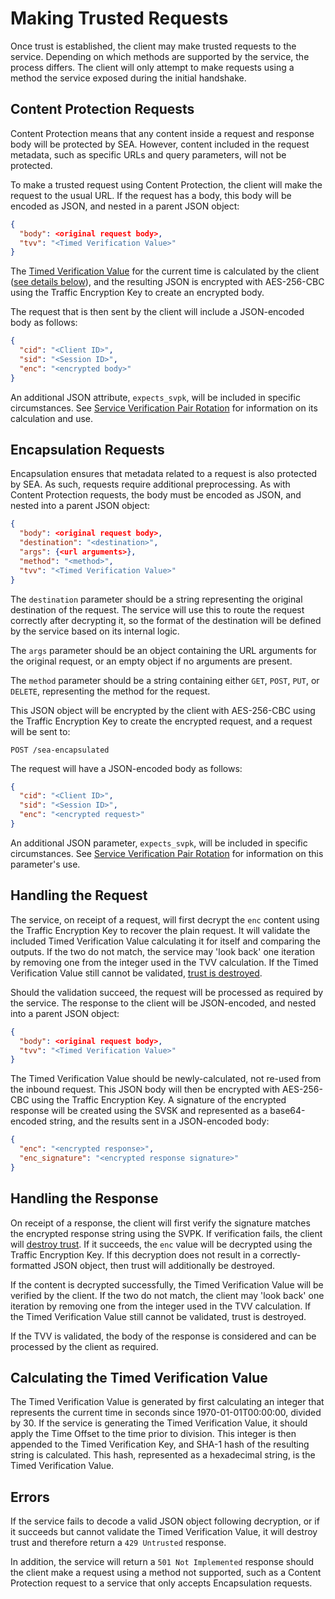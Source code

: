 # Making Trusted Requests

Once trust is established, the client may make trusted requests to the service. Depending on which methods are supported by the service, the process differs. The client will only attempt to make requests using a method the service exposed during the initial handshake.

## Content Protection Requests
Content Protection means that any content inside a request and response body will be protected by SEA. However, content included in the request metadata, such as specific URLs and query parameters, will not be protected.

To make a trusted request using Content Protection, the client will make the request to the usual URL. If the request has a body, this body will be encoded as JSON, and nested in a parent JSON object:

```json
{
  "body": <original request body>,
  "tvv": "<Timed Verification Value>"
}
```

The [Timed Verification Value](Terms-Entities.md) for the current time is calculated by the client ([see details below](#calculating-the-timed-verification-value)), and the resulting JSON is encrypted with AES-256-CBC using the Traffic Encryption Key to create an encrypted body.

The request that is then sent by the client will include a JSON-encoded body as follows:
```json
{  
  "cid": "<Client ID>",
  "sid": "<Session ID>",
  "enc": "<encrypted body>"
}
```
An additional JSON attribute, `expects_svpk`, will be included in specific circumstances. See [Service Verification Pair Rotation](Service-Verification-Pair-Rotation.md) for information on its calculation and use.

## Encapsulation Requests
Encapsulation ensures that metadata related to a request is also protected by SEA. As such, requests require additional preprocessing. As with Content Protection requests, the body must be encoded as JSON, and nested into a parent JSON object:
```json
{
  "body": <original request body>,
  "destination": "<destination>",
  "args": {<url arguments>},
  "method": "<method>",
  "tvv": "<Timed Verification Value>"
}
```
The `destination` parameter should be a string representing the original destination of the request. The service will use this to route the request correctly after decrypting it, so the format of the destination will be defined by the service based on its internal logic. 

The `args` parameter should be an object containing the URL arguments for the original request, or an empty object if no arguments are present.

The `method` parameter should be a string containing either `GET`, `POST`, `PUT`, or `DELETE`, representing the method for the request.

This JSON object will be encrypted by the client with AES-256-CBC using the Traffic Encryption Key to create the encrypted request, and a request will be sent to:

`POST /sea-encapsulated`

The request will have a JSON-encoded body as follows:

```json
{
  "cid": "<Client ID>",
  "sid": "<Session ID>",
  "enc": "<encrypted request>"
}
```
An additional JSON parameter, `expects_svpk`, will be included in specific circumstances. See [Service Verification Pair Rotation](Service-Verification-Pair-Rotation.md) for information on this parameter's use.

## Handling the Request
The service, on receipt of a request, will first decrypt the `enc` content using the Traffic Encryption Key to recover the plain request. It will validate the included Timed Verification Value calculating it for itself and comparing the outputs. If the two do not match, the service may 'look back' one iteration by removing one from the integer used in the TVV calculation. If the Timed Verification Value still cannot be validated, [trust is destroyed](Destroying-Trust.md).

Should the validation succeed, the request will be processed as required by the service. The response to the client will be JSON-encoded, and nested into a parent JSON object:

```json
{
  "body": <original request body>,
  "tvv": "<Timed Verification Value>"
}
```
The Timed Verification Value should be newly-calculated, not re-used from the inbound request. This JSON body will then be encrypted with AES-256-CBC using the Traffic Encryption Key. A signature of the encrypted response will be created using the SVSK and represented as a base64-encoded string, and the results sent in a JSON-encoded body:

```json
{
  "enc": "<encrypted response>",
  "enc_signature": "<encrypted response signature>"
}
```

## Handling the Response
On receipt of a response, the client will first verify the signature matches the encrypted response string using the SVPK. If verification fails, the client will [destroy trust](Destroying-Trust.md). If it succeeds, the `enc` value will be decrypted using the Traffic Encryption Key. If this decryption does not result in a correctly-formatted JSON object, then trust will additionally be destroyed.

If the content is decrypted successfully, the Timed Verification Value will be verified by the client. If the two do not match, the client may 'look back' one iteration by removing one from the integer used in the TVV calculation. If the Timed Verification Value still cannot be validated, trust is destroyed.

If the TVV is validated, the body of the response is considered and can be processed by the client as required.

## Calculating the Timed Verification Value
The Timed Verification Value is generated by first calculating an integer that represents the current time in seconds since 1970-01-01T00:00:00, divided by 30. If the service is generating the Timed Verification Value, it should apply the Time Offset to the time prior to division. This integer is then appended to the Timed Verification Key, and SHA-1 hash of the resulting string is calculated. This hash, represented as a hexadecimal string, is the Timed Verification Value.

## Errors
If the service fails to decode a valid JSON object following decryption, or if it succeeds but cannot validate the Timed Verification Value, it will destroy trust and therefore return a `429 Untrusted` response.

In addition, the service will return a `501 Not Implemented` response should the client make a request using a method not supported, such as a Content Protection request to a service that only accepts Encapsulation requests.